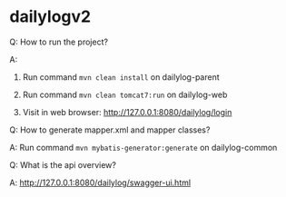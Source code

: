 dailylogv2
==========

Q: How to run the project?

A:
1) Run command `mvn clean install` on dailylog-parent

2) Run command `mvn clean tomcat7:run` on dailylog-web

3) Visit in web browser: http://127.0.0.1:8080/dailylog/login


Q: How to generate mapper.xml and mapper classes?

A: Run command `mvn mybatis-generator:generate` on dailylog-common

Q: What is the api overview?

A: http://127.0.0.1:8080/dailylog/swagger-ui.html